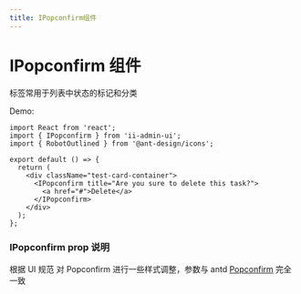 ```yaml
---
title: IPopconfirm组件
---
```


# IPopconfirm 组件

标签常用于列表中状态的标记和分类

Demo:

```tsx
import React from 'react';
import { IPopconfirm } from 'ii-admin-ui';
import { RobotOutlined } from '@ant-design/icons';

export default () => {
  return (
    <div className="test-card-container">
      <IPopconfirm title="Are you sure to delete this task?">
        <a href="#">Delete</a>
      </IPopconfirm>
    </div>
  );
};
```

<!-- <API src='../../src/components/IPopconfirm'> -->

### IPopconfirm prop 说明

根据 UI 规范 对 Popconfirm 进行一些样式调整，参数与 antd [Popconfirm](https://ant.design/components/popconfirm-cn/#API) 完全一致

